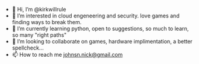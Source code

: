 - 👋 Hi, I’m @kirkwillrule
- 👀 I’m interested in cloud engeneering and security. love games and finding ways to break them. 
- 🌱 I’m currently learning python, open to suggestions, so much to learn, so many "right paths"
- 💞️ I’m looking to collaborate on games, hardware implimentation, a better spellcheck...
- 📫 How to reach me johnsn.nick@gmail.com

<!---
kirkwillrule/kirkwillrule is a ✨ special ✨ repository because its `README.md` (this file) appears on your GitHub profile.
You can click the Preview link to take a look at your changes.
--->
